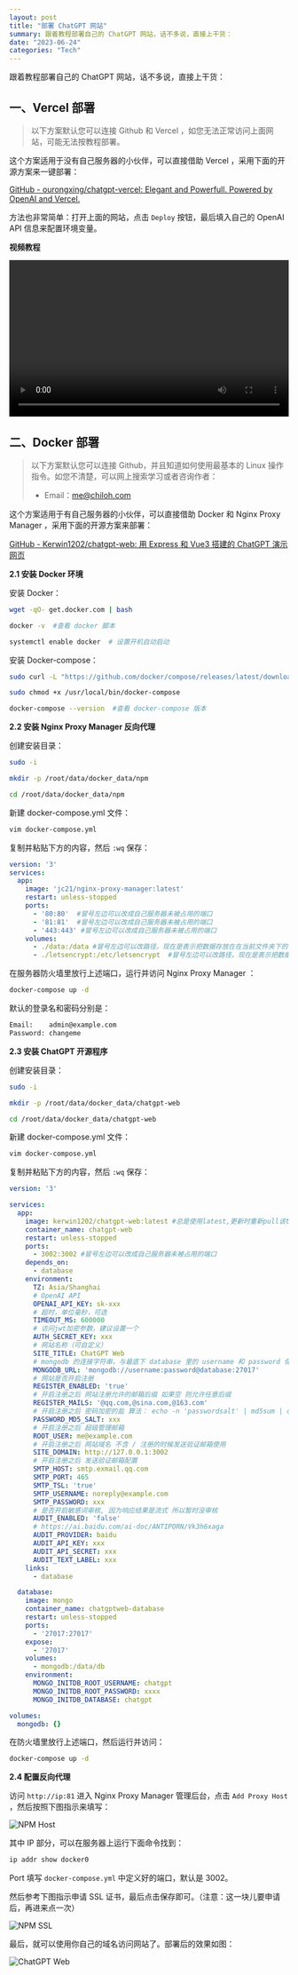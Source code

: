 ```yaml
---
layout: post
title: "部署 ChatGPT 网站"
summary: 跟着教程部署自己的 ChatGPT 网站，话不多说，直接上干货：
date: "2023-06-24"
categories: "Tech"
---
```


跟着教程部署自己的 ChatGPT 网站，话不多说，直接上干货：

## 一、Vercel 部署

> 以下方案默认您可以连接 Github 和 Vercel ，如您无法正常访问上面网站，可能无法按教程部署。

这个方案适用于没有自己服务器的小伙伴，可以直接借助 Vercel ，采用下面的开源方案来一键部署：

[GitHub - ourongxing/chatgpt-vercel: Elegant and Powerfull. Powered by OpenAI and Vercel.](https://github.com/ourongxing/chatgpt-vercel)

方法也非常简单：打开上面的网站，点击 `Deploy` 按钮，最后填入自己的 OpenAI API 信息来配置环境变量。

**视频教程**

<div style="width:100%;height:0;padding-bottom:56%;position:relative;">
<video width="100%" height="100%" style="position:absolute" controls>
  <source src="https://chilohdata.s3.bitiful.net/blog/chatgpt-vercel.mp4" type="video/mp4">
</video>
</div>

## 二、Docker 部署

> 以下方案默认您可以连接 Github，并且知道如何使用最基本的 Linux 操作指令。如您不清楚，可以网上搜索学习或者咨询作者：
> 
> - Email：[me@chiloh.com](mailto:me@chiloh.com)

这个方案适用于有自己服务器的小伙伴，可以直接借助 Docker 和 Nginx Proxy Manager ，采用下面的开源方案来部署：

[GitHub - Kerwin1202/chatgpt-web: 用 Express 和 Vue3 搭建的 ChatGPT 演示网页](https://github.com/Kerwin1202/chatgpt-web)

**2.1 安装 Docker 环境**

安装 Docker：

```bash
wget -qO- get.docker.com | bash

docker -v  #查看 docker 脚本

systemctl enable docker  # 设置开机自动启动
```

安装 Docker-compose：

```bash
sudo curl -L "https://github.com/docker/compose/releases/latest/download/docker-compose-$(uname -s)-$(uname -m)" -o /usr/local/bin/docker-compose

sudo chmod +x /usr/local/bin/docker-compose

docker-compose --version  #查看 docker-compose 版本
```

**2.2 安装 Nginx Proxy Manager 反向代理**

创建安装目录：

```bash
sudo -i

mkdir -p /root/data/docker_data/npm

cd /root/data/docker_data/npm
```

新建 docker-compose.yml 文件：

```bash
vim docker-compose.yml
```

复制并粘贴下方的内容，然后 `:wq` 保存：

```yml
version: '3'
services:
  app:
    image: 'jc21/nginx-proxy-manager:latest'
    restart: unless-stopped
    ports:
      - '80:80'  #冒号左边可以改成自己服务器未被占用的端口
      - '81:81'  #冒号左边可以改成自己服务器未被占用的端口
      - '443:443' #冒号左边可以改成自己服务器未被占用的端口
    volumes:
      - ./data:/data #冒号左边可以改路径，现在是表示把数据存放在在当前文件夹下的 data 文件夹中
      - ./letsencrypt:/etc/letsencrypt  #冒号左边可以改路径，现在是表示把数据存放在在当前文件夹下的 letsencrypt 文件夹中
```

在服务器防火墙里放行上述端口，运行并访问 Nginx Proxy Manager ：

```bash
docker-compose up -d 
```

默认的登录名和密码分别是：

```txt
Email:    admin@example.com
Password: changeme
```

**2.3 安装 ChatGPT 开源程序**

创建安装目录：

```bash
sudo -i

mkdir -p /root/data/docker_data/chatgpt-web

cd /root/data/docker_data/chatgpt-web
```

新建 docker-compose.yml 文件：

```bash
vim docker-compose.yml
```

复制并粘贴下方的内容，然后 `:wq` 保存：

```yml
version: '3'

services:
  app:
    image: kerwin1202/chatgpt-web:latest #总是使用latest,更新时重新pull该tag镜像即可
    container_name: chatgpt-web
    restart: unless-stopped
    ports:
      - 3002:3002 #冒号左边可以改成自己服务器未被占用的端口
    depends_on:
      - database
    environment:
      TZ: Asia/Shanghai
      # OpenAI API
      OPENAI_API_KEY: sk-xxx
      # 超时，单位毫秒，可选
      TIMEOUT_MS: 600000
      # 访问jwt加密参数，建议设置一个
      AUTH_SECRET_KEY: xxx
      # 网站名称（可自定义）
      SITE_TITLE: ChatGPT Web
      # mongodb 的连接字符串，与最底下 database 里的 username 和 password 保持一致
      MONGODB_URL: 'mongodb://username:password@database:27017'
      # 网站是否开启注册
      REGISTER_ENABLED: 'true'
      # 开启注册之后 网站注册允许的邮箱后缀 如果空 则允许任意后缀
      REGISTER_MAILS: '@qq.com,@sina.com,@163.com'
      # 开启注册之后 密码加密的盐 算法： echo -n 'passwordsalt' | md5sum | cut -c 1-32
      PASSWORD_MD5_SALT: xxx
      # 开启注册之后 超级管理邮箱
      ROOT_USER: me@example.com
      # 开启注册之后 网站域名 不含 / 注册的时候发送验证邮箱使用
      SITE_DOMAIN: http://127.0.0.1:3002
      # 开启注册之后 发送验证邮箱配置
      SMTP_HOST: smtp.exmail.qq.com
      SMTP_PORT: 465
      SMTP_TSL: 'true'
      SMTP_USERNAME: noreply@example.com
      SMTP_PASSWORD: xxx
      # 是否开启敏感词审核, 因为响应结果是流式 所以暂时没审核
      AUDIT_ENABLED: 'false'
      # https://ai.baidu.com/ai-doc/ANTIPORN/Vk3h6xaga
      AUDIT_PROVIDER: baidu
      AUDIT_API_KEY: xxx
      AUDIT_API_SECRET: xxx
      AUDIT_TEXT_LABEL: xxx
    links:
      - database

  database:
    image: mongo
    container_name: chatgptweb-database
    restart: unless-stopped
    ports:
      - '27017:27017'
    expose:
      - '27017'
    volumes:
      - mongodb:/data/db
    environment:
      MONGO_INITDB_ROOT_USERNAME: chatgpt
      MONGO_INITDB_ROOT_PASSWORD: xxxx
      MONGO_INITDB_DATABASE: chatgpt

volumes:
  mongodb: {}
```

在防火墙里放行上述端口，然后运行并访问：

```bash
docker-compose up -d
```

**2.4 配置反向代理**

访问 `http://ip:81` 进入 Nginx Proxy Manager 管理后台，点击 `Add Proxy Host` ，然后按照下图指示来填写：

![NPM Host](https://chilohdata.s3.bitiful.net/blog/npm-host.png "NPM Host")

其中 IP 部分，可以在服务器上运行下面命令找到：

```bash
ip addr show docker0
```

Port 填写 `docker-compose.yml` 中定义好的端口，默认是 3002。

然后参考下图指示申请 SSL 证书，最后点击保存即可。（注意：这一块儿要申请后，再进来点一次）

![NPM SSL](https://chilohdata.s3.bitiful.net/blog/npm-ssl.png "NPM SSL")

最后，就可以使用你自己的域名访问网站了。部署后的效果如图：

![ChatGPT Web](https://chilohdata.s3.bitiful.net/blog/chatweb.png "ChatGPT Web")
